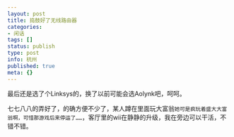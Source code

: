 ```yaml
---
layout: post
title: 捣鼓好了无线路由器
categories:
- 闲话
tags: []
status: publish
type: post
info: 杭州
published: true
meta: {}
---
```


最后还是选了个Linksys的，换了以前可能会选Aolynk吧，呵呵。

七七八八的弄好了，的确方便不少了，某人蹲在里面玩大富翁`她可是疯玩着盛大大富翁啊，可惜那游戏后来停运了……`，客厅里的wii在静静的升级，我在旁边可以干活，不错不错。
